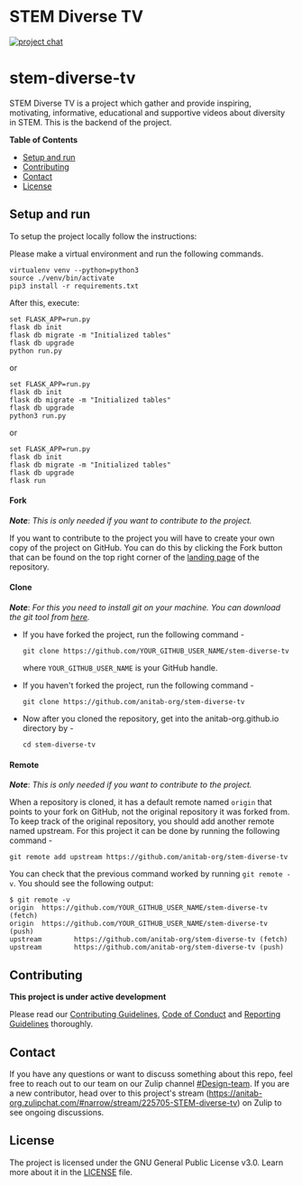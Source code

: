 # STEM Diverse TV

[![project chat](https://img.shields.io/badge/zulip-join_chat-brightgreen.svg)](https://anitab-org.zulipchat.com/#narrow/stream/225705-STEM-diverse-tv)

# stem-diverse-tv

STEM Diverse TV is a project which gather and provide inspiring, motivating, informative, educational and supportive videos about diversity in STEM. This is the backend of the project.

**Table of Contents**

- [Setup and run](#setup-and-run)
- [Contributing](#contributing)
- [Contact](#contact)
- [License](#license)

## Setup and run

To setup the project locally follow the instructions:

Please make a virtual environment and run the following commands.

```
virtualenv venv --python=python3
source ./venv/bin/activate
pip3 install -r requirements.txt
```

After this, execute:

```
set FLASK_APP=run.py
flask db init
flask db migrate -m "Initialized tables"
flask db upgrade
python run.py
```

or

```
set FLASK_APP=run.py
flask db init
flask db migrate -m "Initialized tables"
flask db upgrade
python3 run.py
```

or

```
set FLASK_APP=run.py
flask db init
flask db migrate -m "Initialized tables"
flask db upgrade
flask run
```

#### Fork

_**Note**_: _This is only needed if you want to contribute to the project._

If you want to contribute to the project you will have to create your own copy of the project on GitHub. You can do this by clicking the Fork button that can be found on the top right corner of the [landing page](https://github.com/anitab-org/stem-diverse-tv) of the repository.

#### Clone

_**Note**_: _For this you need to install git on your machine. You can download the git tool from [here](https://git-scm.com/downloads)._

- If you have forked the project, run the following command -

  `git clone https://github.com/YOUR_GITHUB_USER_NAME/stem-diverse-tv`

  where `YOUR_GITHUB_USER_NAME` is your GitHub handle.

- If you haven't forked the project, run the following command -

  `git clone https://github.com/anitab-org/stem-diverse-tv`

- Now after you cloned the repository, get into the anitab-org.github.io directory by -

  `cd stem-diverse-tv`

#### Remote

_**Note**_: _This is only needed if you want to contribute to the project._

When a repository is cloned, it has a default remote named `origin` that points to your fork on GitHub, not the original repository it was forked from. To keep track of the original repository, you should add another remote named upstream. For this project it can be done by running the following command -

`git remote add upstream https://github.com/anitab-org/stem-diverse-tv`

You can check that the previous command worked by running `git remote -v`. You should see the following output:

```
$ git remote -v
origin  https://github.com/YOUR_GITHUB_USER_NAME/stem-diverse-tv (fetch)
origin  https://github.com/YOUR_GITHUB_USER_NAME/stem-diverse-tv (push)
upstream        https://github.com/anitab-org/stem-diverse-tv (fetch)
upstream        https://github.com/anitab-org/stem-diverse-tv (push)
```

## Contributing

**This project is under active development**

Please read our [Contributing Guidelines](docs/contributing_guidelines.md), [Code of Conduct](docs/code_of_conduct.md) and [Reporting Guidelines](docs/reporting_guidelines.md) thoroughly.

## Contact

If you have any questions or want to discuss something about this repo, feel free to reach out to our team on our Zulip channel [#Design-team](https://anitab-org.zulipchat.com/#narrow/stream/216323-design/topic/STEM.20Diverse.20TV). If you are a new contributor, head over to this project's stream (https://anitab-org.zulipchat.com/#narrow/stream/225705-STEM-diverse-tv) on Zulip to see ongoing discussions.

## License

The project is licensed under the GNU General Public License v3.0. Learn more about it in the [LICENSE](LICENSE) file.
